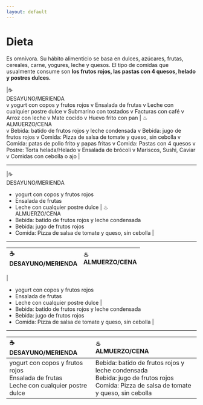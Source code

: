 ```yaml
---
layout: default
---
```

# Dieta

Es omnívora. Su hábito alimenticio se basa en dulces, azúcares, frutas, cereales, carne, yogures, leche y quesos. El tipo de comidas que usualmente consume son **los frutos rojos, las pastas con 4 quesos, helado y postres dulces.**


|☕<br>DESAYUNO/MERIENDA <br> 
v   yogurt con copos y frutos rojos
v   Ensalada de frutas
v   Leche con cualquier postre dulce
v   Submarino con tostados
v   Facturas con café
v   Arroz con leche
v   Mate cocido
v   Huevo frito con pan | ♨<br>ALMUERZO/CENA <br> 
v   Bebida: batido de frutos rojos y leche condensada
v   Bebida: jugo de frutos rojos
v   Comida: Pizza de salsa de tomate y queso, sin cebolla
v   Comida: patas de pollo frito y papas fritas
v   Comida: Pastas con 4 quesos
v   Postre: Torta helada/Helado
v   Ensalada de brócoli
v   Mariscos, Sushi, Caviar
v   Comidas con cebolla o ajo
| 
 

------------------------

|☕<br>DESAYUNO/MERIENDA <br> 
*   yogurt con copos y frutos rojos
*   Ensalada de frutas
*   Leche con cualquier postre dulce
| ♨<br>ALMUERZO/CENA <br> 
*   Bebida: batido de frutos rojos y leche condensada
*   Bebida: jugo de frutos rojos
*   Comida: Pizza de salsa de tomate y queso, sin cebolla
| 
 
------------------

|☕<br>DESAYUNO/MERIENDA | ♨<br>ALMUERZO/CENA | 
|:------------------|:------------------|
|
*   yogurt con copos y frutos rojos
*   Ensalada de frutas
*   Leche con cualquier postre dulce
| 
*   Bebida: batido de frutos rojos y leche condensada
*   Bebida: jugo de frutos rojos
*   Comida: Pizza de salsa de tomate y queso, sin cebolla
| 


 
------------------

|☕<br>DESAYUNO/MERIENDA | ♨<br>ALMUERZO/CENA | 
|:------------------|:------------------|
| yogurt con copos y frutos rojos <br>Ensalada de frutas <br>Leche con cualquier postre dulce | Bebida: batido de frutos rojos y leche condensada <br>Bebida: jugo de frutos rojos <br> Comida: Pizza de salsa de tomate y queso, sin cebolla | 
